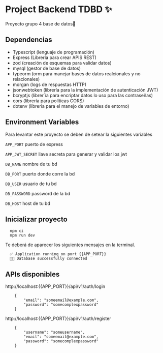 # Project Backend TDBD ✨

Proyecto grupo 4 base de datos🚀

## Dependencias

- Typescript (lenguaje de programación)
- Express (Librería para crear APIS REST)
- zod (creación de esquemas para validar datos)
- mysql (gestor de base de datos)
- typeorm (orm para manejar bases de datos realcionales y no relacionales)
- morgan (logs de respuestas HTTP)
- jsonwebtoken (librería para la implementación de autenticación JWT)
- bcryptjs (librer´ía para encriptar datos lo uso para las contraseñas)
- cors (librería para políticas CORS)
- dotenv (librería para el manejo de variables de entorno)

## Environment Variables

Para levantar este proyecto se deben de setear la siguientes variables

`APP_PORT` puerto de express

`APP_JWT_SECRET` llave secreta para generar y validar los jwt

`DB_NAME` nombre de tu bd

`DB_PORT` puerto donde corre la bd

`DB_USER` usuario de tu bd

`DB_PASSWORD` password de la bd

`DB_HOST` host de tu bd

## Inicializar proyecto

```
  npm ci
  npm run dev
```

Te deberá de aparecer los siguientes mensajes en la terminal.

```
  ✅ Application running on port {{APP_PORT}}
  🐸✨ Database successfully connected
```

## APIs disponibles

http://localhost:{{APP_PORT}}/api/v1/auth/login

```
    {
        "email": "someemail@example.com",
        "password": "somecomplexpassword"
    }
```

http://localhost:{{APP_PORT}}/api/v1/auth/register

```
    {
        "username": "someusername",
        "email": "someemail@example.com",
        "password": "somecomplexpassword"
    }
```
